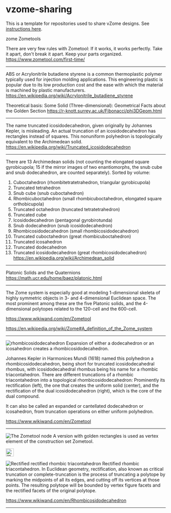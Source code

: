 # vzome-sharing
This is a template for repositories used to share vZome designs.  See [instructions here][sharing].

[sharing]: https://vZome.github.io/vzome/sharing.html

zome
Zometools

There are very few rules with Zometool: If it works, it works perfectly. Take it apart, don't break it apart. Keep your parts organized. https://www.zometool.com/first-time/
***
ABS or Acrylonitrile butadiene styrene is a common thermoplastic polymer typically used for injection molding applications. This engineering plastic is popular due to its low production cost and the ease with which the material is machined by plastic manufacturers. https://en.wikipedia.org/wiki/Acrylonitrile_butadiene_styrene

Theoretical basis: Some Solid (Three-dimensional): Geometrical Facts about the Golden Section https://r-knott.surrey.ac.uk/Fibonacci/phi3DGeom.html
***
The name truncated icosidodecahedron, given originally by Johannes Kepler, is misleading. An actual truncation of an icosidodecahedron has rectangles instead of squares. This nonuniform polyhedron is topologically equivalent to the Archimedean solid. https://en.wikipedia.org/wiki/Truncated_icosidodecahedron
***
There are 13 Archimedean solids (not counting the elongated square gyrobicupola; 15 if the mirror images of two enantiomorphs, the snub cube and snub dodecahedron, are counted separately). Sorted by volume:

1. Cuboctahedron (rhombitetratetrahedron, triangular gyrobicupola)
2. Truncated tetrahedron
3. Snub cube (snub cuboctahedron)
4. Rhombicuboctahedron (small rhombicuboctahedron, elongated square orthobicupola)
5. Truncated octahedron (truncated tetratetrahedron)
6. Truncated cube
7. Icosidodecahedron (pentagonal gyrobirotunda)
8. Snub dodecahedron (snub icosidodecahedron)
9. Rhombicosidodecahedron (small rhombicosidodecahedron)
10. Truncated cuboctahedron (great rhombicuboctahedron)
11. Truncated icosahedron
12. Truncated dodecahedron
13.  Truncated icosidodecahedron (great rhombicosidodecahedron) 
https://en.wikipedia.org/wiki/Archimedean_solid
***
Platonic Solids and the Quaternions https://math.ucr.edu/home/baez/platonic.html
***
The Zome system is especially good at modeling 1-dimensional skeleta of highly symmetric objects in 3- and 4-dimensional Euclidean space. The most prominent among these are the five Platonic solids, and the 4-dimensional polytopes related to the 120-cell and the 600-cell. 

https://www.wikiwand.com/en/Zometool 

https://en.wikipedia.org/wiki/Zome#A_definition_of_the_Zome_system

***

![rhombicosidodecahedron](https://upload.wikimedia.org/wikipedia/commons/5/5a/P4-A11-P5.gif?1661164970388) Expansion of either a dodecahedron or an icosahedron creates a rhombicosidodecahedron. 

Johannes Kepler in Harmonices Mundi (1618) named this polyhedron a rhombicosidodecahedron, being short for truncated icosidodecahedral rhombus, with icosidodecahedral rhombus being his name for a rhombic triacontahedron. There are different truncations of a rhombic triacontahedron into a topological rhombicosidodecahedron: Prominently its rectification (left), the one that creates the uniform solid (center), and the rectification of the dual icosidodecahedron (right), which is the core of the dual compound.

It can also be called an expanded or cantellated dodecahedron or icosahedron, from truncation operations on either uniform polyhedron.

https://www.wikiwand.com/en/Zometool 
***
![The Zometool node](https://upload.wikimedia.org/wikipedia/commons/f/f8/Zome_vertices.jpg?1661166469568) A version with golden rectangles is used as vertex element of the construction set Zometool.  

<img src="https://upload.wikimedia.org/wikipedia/commons/thumb/4/4b/Nonuniform_rhombicosidodecahedron_as_rectified_rhombic_triacontahedron_max.png/800px-Nonuniform_rhombicosidodecahedron_as_rectified_rhombic_triacontahedron_max.png?1661167050795" alt="[Rectified rectified rhombic triacontahedron" width="25"/>

![Rectified rectified rhombic triacontahedron](https://upload.wikimedia.org/wikipedia/commons/thumb/4/4b/Nonuniform_rhombicosidodecahedron_as_rectified_rhombic_triacontahedron_max.png/800px-Nonuniform_rhombicosidodecahedron_as_rectified_rhombic_triacontahedron_max.png?1661167050795) Rectified rhombic triacontahedron. In Euclidean geometry, rectification, also known as critical truncation or complete-truncation is the process of truncating a polytope by marking the midpoints of all its edges, and cutting off its vertices at those points. The resulting polytope will be bounded by vertex figure facets and the rectified facets of the original polytope.

https://www.wikiwand.com/en/Rhombicosidodecahedron
*** 
